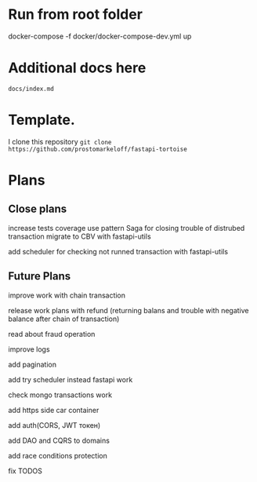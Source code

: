 # Run from root folder
docker-compose  -f docker/docker-compose-dev.yml up

# Additional docs here
`docs/index.md`

# Template.
I clone this repository `git clone https://github.com/prostomarkeloff/fastapi-tortoise`

# Plans
## Close plans
increase tests coverage
use pattern Saga for closing trouble of distrubed transaction
migrate to CBV with fastapi-utils

add scheduler for checking not runned transaction with fastapi-utils


## Future Plans
improve work with chain transaction

release work plans with refund (returning balans and trouble with negative balance after chain of transaction)

read about fraud operation 

improve logs

add pagination

add try scheduler instead fastapi work

check mongo transactions work

add https side car container

add auth(CORS, JWT токен)

add DAO and CQRS to domains

add race conditions protection 

fix TODOS

